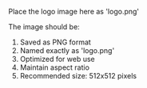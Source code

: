 Place the logo image here as 'logo.png'

The image should be:
1. Saved as PNG format
2. Named exactly as 'logo.png'
3. Optimized for web use
4. Maintain aspect ratio
5. Recommended size: 512x512 pixels

